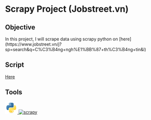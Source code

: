 # Scrapy Project (Jobstreet.vn)

<h2>Objective</h2>
In this project, I will scrape data using scrapy python on [here](https://www.jobstreet.vn/j?sp=search&q=C%C3%B4ng+ngh%E1%BB%87+th%C3%B4ng+tin&l)

<h2>Script</h2>

[Here](https://github.com/arrlanyhars/scraping-jobstreetvn-scrapy/blob/master/jobstreetvn/spiders/posts_spider.py)

<h2>Tools</h2>
<a href="https://www.python.org" target="_blank" rel="noreferrer"> <img src="https://raw.githubusercontent.com/devicons/devicon/master/icons/python/python-original.svg" alt="python" width="40" height="40"/> </a> <a href="https://scrapy.org/" target="_blank" rel="noreferrer"> <img src="https://camo.githubusercontent.com/40d00cefb120a829517e503658aaf6c987d5f9cc6be5e2e35fb20bd63bdbceb5/68747470733a2f2f7363726170792e6f72672f696d672f7363726170796c6f676f2e706e67" alt="scrapy" width="100" height="40"/> </a>
